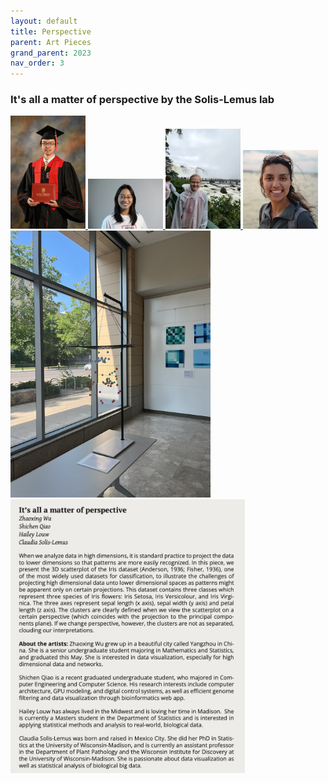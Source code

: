 ```yaml
---
layout: default
title: Perspective
parent: Art Pieces
grand_parent: 2023
nav_order: 3
---
```


### It's all a matter of perspective by the Solis-Lemus lab

<div class="container">
    <div class="row-fluid">
        <div class="span2">
            <a href="../../../assets/pics/ShichenQiao.jpeg">
            <img src="../../../assets/pics/ShichenQiao.jpeg" width="120">
            </a>
            <a href="../../../assets/pics/zhaoxingWu.jpg">
            <img src="../../../assets/pics/zhaoxingWu.jpg" width="120">
            </a>
            <a href="../../../assets/pics/hailey.jpg">
            <img src="../../../assets/pics/hailey.jpg" width="120">
            </a>
            <a href="../../../assets/pics/claudiaSmall1.png">
            <img src="../../../assets/pics/claudiaSmall1.png" width="120">
            </a>
        </div>
        <div class="span5">
            <a href="../../../assets/pics/fisher.png">
            <img src="../../../assets/pics/fisher.png" width="320">
            </a> 
            <a href="../../../assets/pics/perspective-text.png">
            <img src="../../../assets/pics/perspective-text.png" width="375">
            </a>
        </div>
    </div>
</div>


